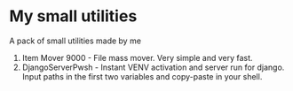 # My small utilities
A pack of small utilities made by me

1. Item Mover 9000 - File mass mover. Very simple and very fast.
2. DjangoServerPwsh - Instant VENV activation and server run for django. Input paths in the first two variables and copy-paste in your shell. 
